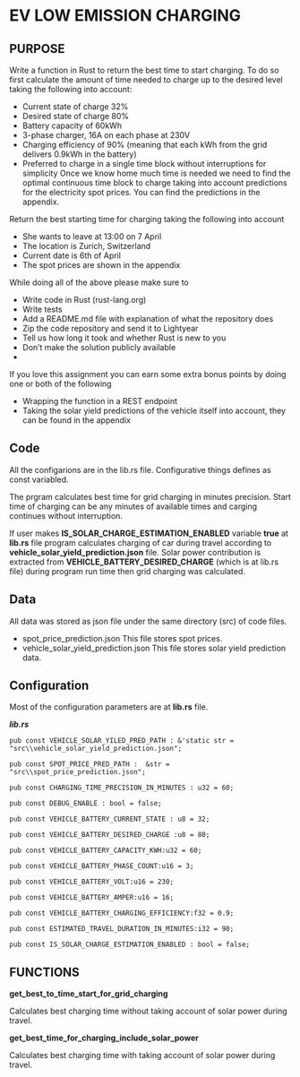 # EV LOW EMISSION CHARGING

## PURPOSE
Write a function in Rust to return the best time to start charging. To do so first calculate the amount of time needed to charge up to the desired level taking the following into account:
- Current state of charge 32%
- Desired state of charge 80%
- Battery capacity of 60kWh
- 3-phase charger, 16A on each phase at 230V
- Charging efficiency of 90% (meaning that each kWh from the grid delivers 0.9kWh in the battery)
- Preferred to charge in a single time block without interruptions for simplicity 
Once we know home much time is needed we need to find the optimal continuous time block to charge taking into account predictions for the electricity spot prices. You can find the predictions in the appendix.

Return the best starting time for charging taking the following into account

- She wants to leave at 13:00 on 7 April
- The location is Zurich, Switzerland
- Current date is 6th of April
- The spot prices are shown in the appendix

While doing all of the above please make sure to
- Write code in Rust (rust-lang.org)
- Write tests
- Add a README.md file with explanation of what the repository does
- Zip the code repository and send it to Lightyear
- Tell us how long it took and whether Rust is new to you
- Don’t make the solution publicly available
- 
If you love this assignment you can earn some extra bonus points by doing one or
both of the following

- Wrapping the function in a REST endpoint
- Taking the solar yield predictions of the vehicle itself into account, they can be
found in the appendix

## Code
All the configarions are in the lib.rs file. Configurative things defines as const variabled.

The prgram calculates best time for grid charging in minutes precision. Start time of charging can be any minutes of available times and carging continues without interruption.

If user makes **IS_SOLAR_CHARGE_ESTIMATION_ENABLED** variable **true** at **lib.rs** file program calculates charging of car during travel according to **vehicle_solar_yield_prediction.json** file. Solar power contribution is extracted from **VEHICLE_BATTERY_DESIRED_CHARGE** (which is at lib.rs file) during program run time then grid charging was calculated.

## Data

All data was stored as json file under the same directory (src) of code files.
- spot_price_prediction.json
This file stores spot prices.
- vehicle_solar_yield_prediction.json
This file stores solar yield prediction data.

## Configuration

Most of the configuration parameters are at **lib.rs** file.

***lib.rs***
```
pub const VEHICLE_SOLAR_YILED_PRED_PATH : &'static str = "src\\vehicle_solar_yield_prediction.json";

pub const SPOT_PRICE_PRED_PATH :  &str = "src\\spot_price_prediction.json";

pub const CHARGING_TIME_PRECISION_IN_MINUTES : u32 = 60;

pub const DEBUG_ENABLE : bool = false;

pub const VEHICLE_BATTERY_CURRENT_STATE : u8 = 32;

pub const VEHICLE_BATTERY_DESIRED_CHARGE :u8 = 80;

pub const VEHICLE_BATTERY_CAPACITY_KWH:u32 = 60;

pub const VEHICLE_BATTERY_PHASE_COUNT:u16 = 3;

pub const VEHICLE_BATTERY_VOLT:u16 = 230;

pub const VEHICLE_BATTERY_AMPER:u16 = 16;

pub const VEHICLE_BATTERY_CHARGING_EFFICIENCY:f32 = 0.9;

pub const ESTIMATED_TRAVEL_DURATION_IN_MINUTES:i32 = 90;

pub const IS_SOLAR_CHARGE_ESTIMATION_ENABLED : bool = false;
```
## FUNCTIONS

**get_best_to_time_start_for_grid_charging**

Calculates best charging time without taking account of solar power during travel.

**get_best_time_for_charging_include_solar_power**

Calculates best charging time with taking account of solar power during travel.


